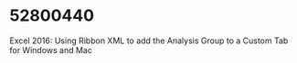 # 52800440
Excel 2016: Using Ribbon XML to add the Analysis Group to a Custom Tab for Windows and Mac
